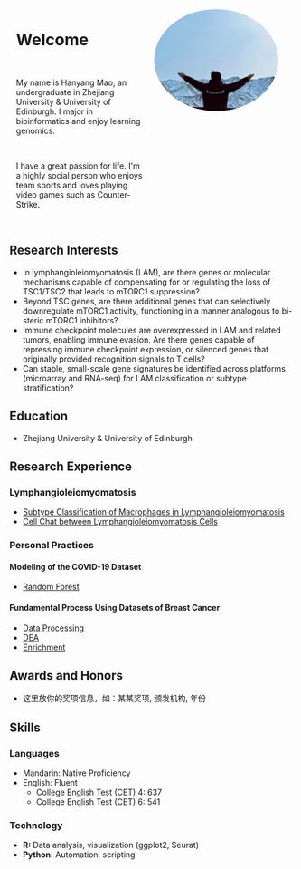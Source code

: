 <div style="display: flex; justify-content: space-between; align-items: flex-start;">
    <div style="flex: 1; max-width: 70%;">
        <h1>Welcome</h1>
        <p>My name is Hanyang Mao, an undergraduate in Zhejiang University & University of Edinburgh. I major in bioinformatics and enjoy learning genomics.</p>
        <p>I have a great passion for life. I'm a highly social person who enjoys team sports and loves playing video games such as Counter-Strike.</p>
    </div>
    <div style="flex: 0 0 220px; margin-right: 30px;">
        <img src="My_Photo.jpg" alt="个人标签" style="width: 257px; height: 180px; border-radius: 50%; border: 2px solid #fff; object-fit: cover;">
    </div>
</div>

<h2 id="research-interests">Research Interests</h2>
<ul>
  <li>In lymphangioleiomyomatosis (LAM), are there genes or molecular mechanisms capable of compensating for or regulating the loss of TSC1/TSC2 that leads to mTORC1 suppression?</li>
  <li>Beyond TSC genes, are there additional genes that can selectively downregulate mTORC1 activity, functioning in a manner analogous to bi-steric mTORC1 inhibitors?</li>
  <li>Immune checkpoint molecules are overexpressed in LAM and related tumors, enabling immune evasion. Are there genes capable of repressing immune checkpoint expression, or silenced genes that originally provided recognition signals to T cells?</li>
  <li>Can stable, small-scale gene signatures be identified across platforms (microarray and RNA-seq) for LAM classification or subtype stratification?</li>
</ul>

<h2 id="education">Education</h2>
<ul>
  <li>Zhejiang University & University of Edinburgh</li>
</ul>

<h2 id="research-experience">Research Experience</h2>
<h3>Lymphangioleiomyomatosis</h3>
<ul>
  <li><a href="URL_TO_YOUR_PROJECT_FOLDER">Subtype Classification of Macrophages in Lymphangioleiomyomatosis</a></li>
  <li><a href="URL_TO_YOUR_PROJECT_FOLDER">Cell Chat between Lymphangioleiomyomatosis Cells</a></li>
</ul>
<h3>Personal Practices</h3>
<h4>Modeling of the COVID-19 Dataset</h4>
<ul>
  <li><a href="URL_TO_YOUR_PROJECT_FILE/Random_Forest.R">Random Forest</a></li>
</ul>
<h4>Fundamental Process Using Datasets of Breast Cancer</h4>
<ul>
  <li><a href="URL_TO_YOUR_FILE/Data_Processing_Note1.rmd">Data Processing</a></li>
  <li><a href="URL_TO_YOUR_FILE/Differential_Expression_Analysis_Note1.Rmd">DEA</a></li>
  <li><a href="URL_TO_YOUR_FILE/Function_Note1.Rmd">Enrichment</a></li>
</ul>

<h2 id="awards-and-honors">Awards and Honors</h2>
<ul>
  <li>这里放你的奖项信息，如：某某奖项, 颁发机构, 年份</li>
</ul>

<h2 id="skills">Skills</h2>
<h3>Languages</h3>
<ul>
  <li>
    Mandarin: Native Proficiency
  </li>
  <li>
    English: Fluent
    <ul>
      <li>College English Test (CET) 4: 637</li>
      <li>College English Test (CET) 6: 541</li>
    </ul>
  </li>
</ul>
<h3>Technology</h3>
<ul>
  <li><strong>R:</strong> Data analysis, visualization (ggplot2, Seurat)</li>
  <li><strong>Python:</strong> Automation, scripting</li>
</ul>